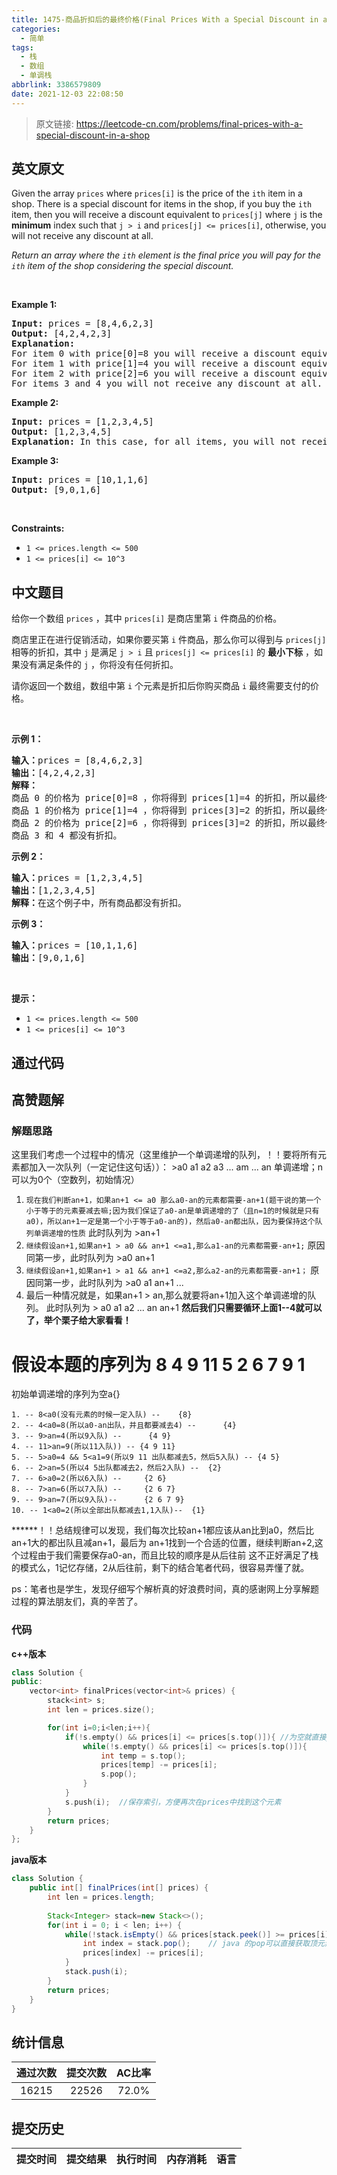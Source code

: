 ```yaml
---
title: 1475-商品折扣后的最终价格(Final Prices With a Special Discount in a Shop)
categories:
  - 简单
tags:
  - 栈
  - 数组
  - 单调栈
abbrlink: 3386579809
date: 2021-12-03 22:08:50
---
```


> 原文链接: https://leetcode-cn.com/problems/final-prices-with-a-special-discount-in-a-shop


## 英文原文
<div><p>Given the array <code>prices</code> where <code>prices[i]</code> is the price of the <code>ith</code> item in a shop. There is a special discount for items in the shop, if you buy the <code>ith</code> item, then you will receive a discount equivalent to <code>prices[j]</code> where <code>j</code> is the <strong>minimum</strong>&nbsp;index such that <code>j &gt; i</code> and <code>prices[j] &lt;= prices[i]</code>, otherwise, you will not receive any discount at all.</p>

<p><em>Return an array where the <code>ith</code> element is the final price you will pay for the <code>ith</code> item of the shop considering the special discount.</em></p>

<p>&nbsp;</p>
<p><strong>Example 1:</strong></p>

<pre>
<strong>Input:</strong> prices = [8,4,6,2,3]
<strong>Output:</strong> [4,2,4,2,3]
<strong>Explanation:</strong>&nbsp;
For item 0 with price[0]=8 you will receive a discount equivalent to prices[1]=4, therefore, the final price you will pay is 8 - 4 = 4.&nbsp;
For item 1 with price[1]=4 you will receive a discount equivalent to prices[3]=2, therefore, the final price you will pay is 4 - 2 = 2.&nbsp;
For item 2 with price[2]=6 you will receive a discount equivalent to prices[3]=2, therefore, the final price you will pay is 6 - 2 = 4.&nbsp;
For items 3 and 4 you will not receive any discount at all.
</pre>

<p><strong>Example 2:</strong></p>

<pre>
<strong>Input:</strong> prices = [1,2,3,4,5]
<strong>Output:</strong> [1,2,3,4,5]
<strong>Explanation:</strong> In this case, for all items, you will not receive any discount at all.
</pre>

<p><strong>Example 3:</strong></p>

<pre>
<strong>Input:</strong> prices = [10,1,1,6]
<strong>Output:</strong> [9,0,1,6]
</pre>

<p>&nbsp;</p>
<p><strong>Constraints:</strong></p>

<ul>
	<li><code>1 &lt;= prices.length &lt;= 500</code></li>
	<li><code>1 &lt;= prices[i] &lt;= 10^3</code></li>
</ul>
</div>

## 中文题目
<div><p>给你一个数组&nbsp;<code>prices</code>&nbsp;，其中&nbsp;<code>prices[i]</code>&nbsp;是商店里第&nbsp;<code>i</code>&nbsp;件商品的价格。</p>

<p>商店里正在进行促销活动，如果你要买第&nbsp;<code>i</code>&nbsp;件商品，那么你可以得到与 <code>prices[j]</code> 相等的折扣，其中&nbsp;<code>j</code>&nbsp;是满足&nbsp;<code>j &gt; i</code>&nbsp;且&nbsp;<code>prices[j] &lt;= prices[i]</code>&nbsp;的&nbsp;<strong>最小下标</strong>&nbsp;，如果没有满足条件的&nbsp;<code>j</code>&nbsp;，你将没有任何折扣。</p>

<p>请你返回一个数组，数组中第&nbsp;<code>i</code>&nbsp;个元素是折扣后你购买商品 <code>i</code>&nbsp;最终需要支付的价格。</p>

<p>&nbsp;</p>

<p><strong>示例 1：</strong></p>

<pre><strong>输入：</strong>prices = [8,4,6,2,3]
<strong>输出：</strong>[4,2,4,2,3]
<strong>解释：</strong>
商品 0 的价格为 price[0]=8 ，你将得到 prices[1]=4 的折扣，所以最终价格为 8 - 4 = 4 。
商品 1 的价格为 price[1]=4 ，你将得到 prices[3]=2 的折扣，所以最终价格为 4 - 2 = 2 。
商品 2 的价格为 price[2]=6 ，你将得到 prices[3]=2 的折扣，所以最终价格为 6 - 2 = 4 。
商品 3 和 4 都没有折扣。
</pre>

<p><strong>示例 2：</strong></p>

<pre><strong>输入：</strong>prices = [1,2,3,4,5]
<strong>输出：</strong>[1,2,3,4,5]
<strong>解释：</strong>在这个例子中，所有商品都没有折扣。
</pre>

<p><strong>示例 3：</strong></p>

<pre><strong>输入：</strong>prices = [10,1,1,6]
<strong>输出：</strong>[9,0,1,6]
</pre>

<p>&nbsp;</p>

<p><strong>提示：</strong></p>

<ul>
	<li><code>1 &lt;= prices.length &lt;= 500</code></li>
	<li><code>1 &lt;= prices[i] &lt;= 10^3</code></li>
</ul>
</div>

## 通过代码
<RecoDemo>
</RecoDemo>


## 高赞题解
### 解题思路

这里我们考虑一个过程中的情况（这里维护一个单调递增的队列，！！要将所有元素都加入一次队列（一定记住这句话））：
    >a0 a1 a2 a3 ... am ... an 单调递增；n可以为0个（空数列，初始情况）
1. ``现在我们判断an+1，如果an+1 <= a0 那么a0-an的元素都需要-an+1(题干说的第一个小于等于的元素要减去嘛;因为我们保证了a0-an是单调递增的了（且n=1的时候就是只有a0)，所以an+1一定是第一个小于等于a0-an的)，然后a0-an都出队，因为要保持这个队列单调递增的性质``
    此时队列为 >an+1
2. `继续假设an+1,如果an+1 > a0 && an+1 <=a1,那么a1-an的元素都需要-an+1;`
    原因同第一步，此时队列为 >a0 an+1
3. `继续假设an+1,如果an+1 > a1 && an+1 <=a2,那么a2-an的元素都需要-an+1；`
    原因同第一步，此时队列为 >a0 a1 an+1
        ...
4. 最后一种情况就是，如果an+1 > an,那么就要将an+1加入这个单调递增的队列。
    此时队列为 > a0 a1 a2 ... an an+1
    **然后我们只需要循环上面1--4就可以了，举个栗子给大家看看！**

# 假设本题的序列为 8 4 9 11 5 2 6 7 9 1 
初始单调递增的序列为空a{}
```
1. -- 8<a0(没有元素的时候一定入队) --    {8}
2. -- 4<a0=8(所以a0-an出队，并且都要减去4) --      {4}
3. -- 9>an=4(所以9入队) --      {4 9}
4. -- 11>an=9(所以11入队)) -- {4 9 11}
5. -- 5>a0=4 && 5<a1=9(所以9 11 出队都减去5，然后5入队) -- {4 5}
6. -- 2>an=5(所以4 5出队都减去2，然后2入队) --  {2}
7. -- 6>a0=2(所以6入队) --     {2 6}
8. -- 7>an=6(所以7入队) --     {2 6 7}
9. -- 9>an=7(所以9入队)--      {2 6 7 9}
10. -- 1<a0=2(所以全部出队都减去1,1入队)--  {1}
```

******！！总结规律可以发现，我们每次比较an+1都应该从an比到a0，然后比an+1大的都出队且减an+1，最后为
          an+1找到一个合适的位置，继续判断an+2,这个过程由于我们需要保存a0-an，而且比较的顺序是从后往前
          这不正好满足了栈的模式么，1记忆存储，2从后往前，剩下的结合笔者代码，很容易弄懂了就。

ps：笔者也是学生，发现仔细写个解析真的好浪费时间，真的感谢网上分享解题过程的算法朋友们，真的辛苦了。


### 代码
**c++版本**

```cpp
class Solution {
public:
    vector<int> finalPrices(vector<int>& prices) {
        stack<int> s;
        int len = prices.size();

        for(int i=0;i<len;i++){
            if(!s.empty() && prices[i] <= prices[s.top()]){ //为空就直接push
                while(!s.empty() && prices[i] <= prices[s.top()]){
                    int temp = s.top();
                    prices[temp] -= prices[i];
                    s.pop();
                }
            }
            s.push(i);  //保存索引，方便再次在prices中找到这个元素
        }
        return prices;
    }
};
```
**java版本**
```java
class Solution {
    public int[] finalPrices(int[] prices) {
        int len = prices.length;
        
        Stack<Integer> stack=new Stack<>();
        for(int i = 0; i < len; i++) {
            while(!stack.isEmpty() && prices[stack.peek()] >= prices[i]) {
                int index = stack.pop();    // java 的pop可以直接获取顶元素就不用像c++ 一样先top再pop了
                prices[index] -= prices[i];
            }
            stack.push(i);
        }   
        return prices;
    }
}
```

## 统计信息
| 通过次数 | 提交次数 | AC比率 |
| :------: | :------: | :------: |
|    16215    |    22526    |   72.0%   |

## 提交历史
| 提交时间 | 提交结果 | 执行时间 |  内存消耗  | 语言 |
| :------: | :------: | :------: | :--------: | :--------: |
